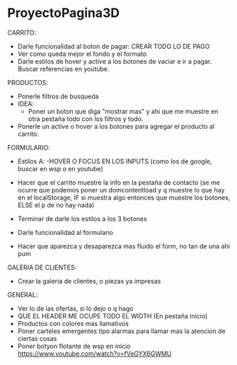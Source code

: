 # ProyectoPagina3D

CARRITO:
- Darle funcionalidad al boton de pagar: CREAR TODO LO DE PAGO
- Ver como queda mejor el fondo y el formato 
- Darle estilos de hover y active a los botones de vaciar e ir a pagar. Buscar referencias en youtube.



PRODUCTOS:
- Ponerle filtros de busqueda
- IDEA:
    - Poner un boton que diga "mostrar mas" y ahi que me muestre en otra pestaña todo con los filtros y todo.
- Ponerle un active o hover a los botones para agregar el producto al carrito.



FORMULARIO:
+ Estilos A:
    -HOVER O FOCUS EN LOS INPUTS (como los de google, buscar en wsp o en youtube)   

+ Hacer que el carrito muestre la info en la pestaña de contacto 
     (se me ocurre que podemos poner un domcontentload y q muestre lo que hay en el localStorage, IF si muestra algo entonces que muestre los botones, ELSE el p de no hay nada)

+ Terminar de darle los estilos a los 3 botones
+ Darle funcionalidad al formulario
+ Hacer que aparezca y desaparezca mas fluido el form, no tan de una ahi pum
  



GALERIA DE CLIENTES:
- Crear la galeria de clientes, o piezas ya impresas


GENERAL:
- Ver lo de las ofertas, si lo dejo o q hago 
- QUE EL HEADER ME OCUPE TODO EL WIDTH (En pestaña inicio)
- Productos con colores mas llamativos
- Poner carteles emergentes tipo alarmas para llamar mas la atencion de ciertas cosas
- Poner botyon flotante de wsp en inicio https://www.youtube.com/watch?v=fVeGYX6GWMU




